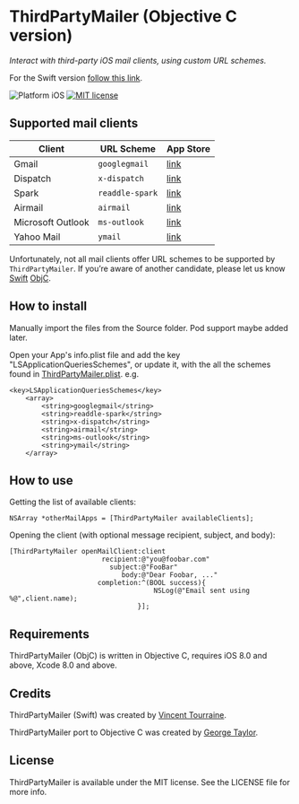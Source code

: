 # ThirdPartyMailer (Objective C version)

_Interact with third-party iOS mail clients, using custom URL schemes._

For the Swift version [follow this link](https://github.com/vtourraine/ThirdPartyMailer/).

![Platform iOS](https://img.shields.io/badge/platform-iOS-blue.svg)
[![MIT license](http://img.shields.io/badge/license-MIT-blue.svg)](https://github.com/Seoras/ThirdPartyMailer/blob/master/LICENSE)


## Supported mail clients

Client             | URL Scheme      | App Store
------------------ | --------------- | ---------
Gmail              | `googlegmail`   | [link](https://itunes.apple.com/app/id422689480?mt=8)
Dispatch           | `x-dispatch`    | [link](https://itunes.apple.com/app/id642022747?mt=8)
Spark              | `readdle-spark` | [link](https://itunes.apple.com/app/id997102246?mt=8)
Airmail            | `airmail`       | [link](https://itunes.apple.com/app/id993160329?mt=8)
Microsoft Outlook  | `ms-outlook`    | [link](https://itunes.apple.com/app/id951937596?mt=8)
Yahoo Mail         | `ymail`         | [link](https://itunes.apple.com/app/id577586159?mt=8)

Unfortunately, not all mail clients offer URL schemes to be supported by `ThirdPartyMailer`. If you’re aware of another candidate, please let us know [Swift](https://github.com/vtourraine/ThirdPartyMailer/issues) [ObjC](https://github.com/seoras/ThirdPartyMailer/issues).


## How to install

Manually import the files from the Source folder. Pod support maybe added later.

Open your App's info.plist file and add the key "LSApplicationQueriesSchemes", or update it, with the all the schemes found in [ThirdPartyMailer.plist](https://github.com/Seoras/ThirdPartyMailer/blob/master/Source/ThirdPartyMailer.plist). e.g.

```
<key>LSApplicationQueriesSchemes</key>
	<array>
		<string>googlegmail</string>
		<string>readdle-spark</string>
		<string>x-dispatch</string>
		<string>airmail</string>
		<string>ms-outlook</string>
		<string>ymail</string>
	</array>
```

## How to use

Getting the list of available clients:

``` Obj C
NSArray *otherMailApps = [ThirdPartyMailer availableClients];
```

Opening the client (with optional message recipient, subject, and body):

``` Obj C
[ThirdPartyMailer openMailClient:client
                       recipient:@"you@foobar.com"
                         subject:@"FooBar"
                            body:@"Dear Foobar, ..." 
                      completion:^(BOOL success){
                                    NSLog(@"Email sent using %@",client.name);
                                }];
```


## Requirements

ThirdPartyMailer (ObjC) is written in Objective C, requires iOS 8.0 and above, Xcode 8.0 and above.


## Credits

ThirdPartyMailer (Swift) was created by [Vincent Tourraine](http://www.vtourraine.net).

ThirdPartyMailer port to Objective C was created by [George Taylor](https://www.linkedin.com/in/georgemacraetaylor/).


## License

ThirdPartyMailer is available under the MIT license. See the LICENSE file for more info.
